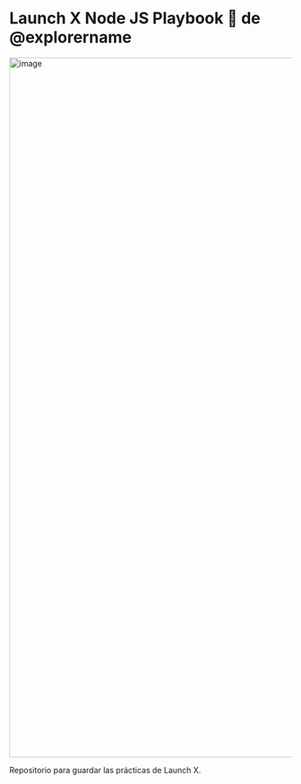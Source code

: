# Launch X Node JS Playbook 🚀 de @explorername

<img width="1247" alt="image" src="https://github.com/ArmandoRuiz13/playbook.git">

Repositorio para guardar las prácticas de Launch X.
